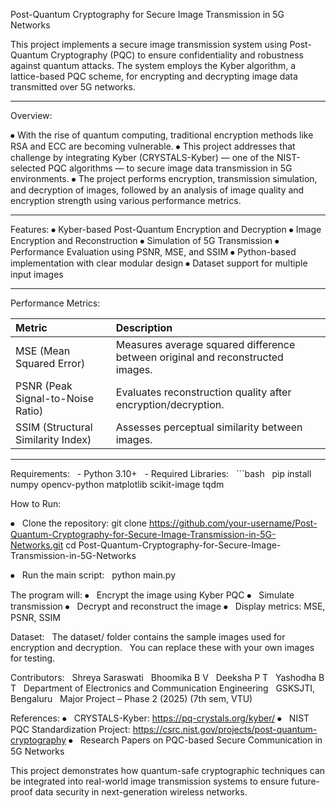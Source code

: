 Post-Quantum Cryptography for Secure Image Transmission in 5G Networks

This project implements a secure image transmission system using Post-Quantum Cryptography (PQC) to ensure confidentiality and robustness against quantum attacks.
The system employs the Kyber algorithm, a lattice-based PQC scheme, for encrypting and decrypting image data transmitted over 5G networks.

---

Overview:

⦁	With the rise of quantum computing, traditional encryption methods like RSA and ECC are becoming vulnerable.
⦁	This project addresses that challenge by integrating Kyber (CRYSTALS-Kyber) — one of the NIST-selected PQC algorithms — to secure image data transmission in 5G environments.
⦁	The project performs encryption, transmission simulation, and decryption of images, followed by an analysis of image quality and encryption strength using various performance metrics.

---

Features:
⦁	Kyber-based Post-Quantum Encryption and Decryption
⦁	Image Encryption and Reconstruction
⦁	Simulation of 5G Transmission
⦁	Performance Evaluation using PSNR, MSE, and SSIM
⦁	Python-based implementation with clear modular design
⦁	Dataset support for multiple input images

---

Performance Metrics:

|           Metric                       |                          Description                                           |
|:---------------------------------------|:-------------------------------------------------------------------------------|
|  MSE (Mean Squared Error)              | Measures average squared difference between original and reconstructed images. |
|  PSNR (Peak Signal-to-Noise Ratio)     | Evaluates reconstruction quality after encryption/decryption.                  |
|  SSIM (Structural Similarity Index)    | Assesses perceptual similarity between images.                                 |

---

Requirements:
    - Python 3.10+
    - Required Libraries:
    ```bash
    pip install numpy opencv-python matplotlib scikit-image tqdm

How to Run:

⦁	    Clone the repository:
git clone https://github.com/your-username/Post-Quantum-Cryptography-for-Secure-Image-Transmission-in-5G-Networks.git
cd Post-Quantum-Cryptography-for-Secure-Image-Transmission-in-5G-Networks

⦁	    Run the main script:
         python main.py

The program will:
⦁	    Encrypt the image using Kyber PQC
⦁	    Simulate transmission
⦁	    Decrypt and reconstruct the image
⦁	    Display metrics: MSE, PSNR, SSIM

Dataset:
    The dataset/ folder contains the sample images used for encryption and decryption.
    You can replace these with your own images for testing.

Contributors:
    Shreya Saraswati
    Bhoomika B V
    Deeksha P T
    Yashodha B T
    Department of Electronics and Communication Engineering
    GSKSJTI, Bengaluru
    Major Project – Phase 2 (2025) (7th sem, VTU)

References:
⦁	    CRYSTALS-Kyber: https://pq-crystals.org/kyber/
⦁	    NIST PQC Standardization Project: https://csrc.nist.gov/projects/post-quantum-cryptography
⦁	    Research Papers on PQC-based Secure Communication in 5G Networks

This project demonstrates how quantum-safe cryptographic techniques can be integrated into real-world image transmission systems to ensure future-proof data security in next-generation wireless networks.